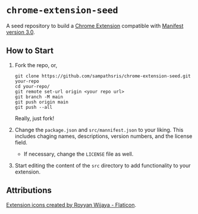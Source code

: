 # `chrome-extension-seed`

A seed repository to build a [Chrome Extension](https://developer.chrome.com/docs/extensions/mv3/) compatible with [Manifest version 3.0](https://developer.chrome.com/docs/extensions/mv3/intro/).


## How to Start

1. Fork the repo, or,

    ```
    git clone https://github.com/sampathsris/chrome-extension-seed.git your-repo
    cd your-repo/
    git remote set-url origin <your repo url>
    git branch -M main
    git push origin main
    git push --all
    ```

    Really, just fork!
2. Change the `package.json` and `src/mannifest.json` to your liking. This includes chaging names, descriptions, version numbers, and the license field.
    - If necessary, change the `LICENSE` file as well.
3. Start editing the content of the `src` directory to add functionality to your extension.

## Attributions

[Extension icons created by Royyan Wijaya - Flaticon](https://www.flaticon.com/free-icons/extension).
